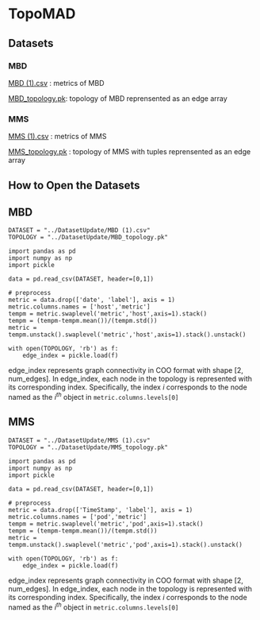 # TopoMAD

## Datasets

### MBD

 [MBD (1).csv](https://github.com/QAZASDEDC/TopoMAD/blob/master/DatasetUpdate/MBD%20(1).csv) : metrics of MBD
 
 [MBD_topology.pk](https://github.com/QAZASDEDC/TopoMAD/blob/master/DatasetUpdate/MBD_topology.pk): topology of MBD reprensented as an edge array

### MMS

 [MMS (1).csv](https://github.com/QAZASDEDC/TopoMAD/blob/master/DatasetUpdate/MMS%20(1).csv) : metrics of MMS

 [MMS_topology.pk](https://github.com/QAZASDEDC/TopoMAD/blob/master/DatasetUpdate/MMS_topology.pk) : topology of MMS with tuples reprensented as an edge array
 
## How to Open the Datasets

## MBD
```
DATASET = "../DatasetUpdate/MBD (1).csv"
TOPOLOGY = "../DatasetUpdate/MBD_topology.pk"

import pandas as pd
import numpy as np
import pickle

data = pd.read_csv(DATASET, header=[0,1])

# preprocess
metric = data.drop(['date', 'label'], axis = 1)
metric.columns.names = ['host','metric']
tempm = metric.swaplevel('metric','host',axis=1).stack()
tempm = (tempm-tempm.mean())/(tempm.std())
metric = tempm.unstack().swaplevel('metric','host',axis=1).stack().unstack()

with open(TOPOLOGY, 'rb') as f:
    edge_index = pickle.load(f)
```
edge_index represents graph connectivity in COO format with shape \[2, num_edges\]. In edge_index, each node in the topology is represented with its corresponding index. Specifically, the index $i$ corresponds to the node named as the $i^{th}$ object in 
```metric.columns.levels[0]```

## MMS
```
DATASET = "../DatasetUpdate/MMS (1).csv"
TOPOLOGY = "../DatasetUpdate/MMS_topology.pk"

import pandas as pd
import numpy as np
import pickle

data = pd.read_csv(DATASET, header=[0,1])

# preprocess
metric = data.drop(['TimeStamp', 'label'], axis = 1)
metric.columns.names = ['pod','metric']
tempm = metric.swaplevel('metric','pod',axis=1).stack()
tempm = (tempm-tempm.mean())/(tempm.std())
metric = tempm.unstack().swaplevel('metric','pod',axis=1).stack().unstack()

with open(TOPOLOGY, 'rb') as f:
    edge_index = pickle.load(f)
```
edge_index represents graph connectivity in COO format with shape \[2, num_edges\]. In edge_index, each node in the topology is represented with its corresponding index. Specifically, the index $i$ corresponds to the node named as the $i^{th}$ object in 
```metric.columns.levels[0]```
